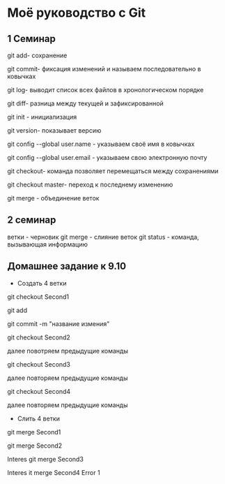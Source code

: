  # Моё руководство с Git
 ## 1 Семинар

 git add- сохранение
 
git commit- фиксация изменений и называем последовательно в ковычках

git log- выводит список всех файлов в хронологическом порядке

git diff- разница между текущей и зафиксированной

git init - инициализация

git version- показывает версию 

git config --global user.name - указываем своё имя в ковычках

git config --global user.email - указываем свою электронную почту

git checkout- команда позволяет перемещаться между сохранениями

git checkout master- переход к последнему изменению 

git merge - объединение веток

## 2 семинар
ветки - черновик
git merge - слияние веток
git status - команда, вызывающая информацию

## Домашнее задание к 9.10
* Создать 4 ветки

git checkout Second1

git add

git commit -m "название измения"

git checkout Second2

далее повотряем предыдущие команды

git checkout Second3

далее повторяем предыдущие команды

git checkout Second4

далее повторяем предыдущие команды

* Слить 4 ветки

git merge Second1

git merge Second2

Interes git merge Second3

Interes
it merge Second4 Error 1






